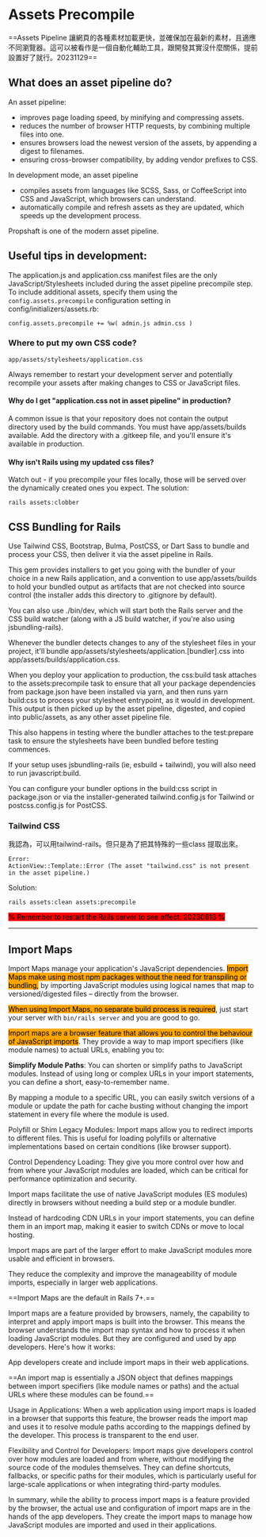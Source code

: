 # Assets Precompile



==Assets Pipeline 讓網頁的各種素材加載更快，並確保加在最新的素材，且適應不同瀏覽器。這可以被看作是一個自動化輔助工具，跟開發其實沒什麼關係，提前設置好了就行。20231129==

## What does an asset pipeline do?

An asset pipeline:

* improves page loading speed, by minifying and compressing assets.
* reduces the number of browser HTTP requests, by combining multiple files into one.
* ensures browsers load the newest version of the assets, by appending a digest to filenames.
* ensuring cross-browser compatibility, by adding vendor prefixes to CSS.

In development mode, an asset pipeline

* compiles assets from languages like SCSS, Sass, or CoffeeScript into CSS and JavaScript, which browsers can understand.
* automatically compile and refresh assets as they are updated, which speeds up the development process.

Propshaft is one of the modern asset pipeline.



## Useful tips in development:

The application.js and application.css manifest files are the only JavaScript/Stylesheets included during the asset pipeline precompile step. To include additional assets, specify them using the `config.assets.precompile` configuration setting in config/initializers/assets.rb:

`config.assets.precompile += %w( admin.js admin.css )`

### Where to put my own CSS code?

`app/assets/stylesheets/application.css`

Always remember to restart your development server and potentially recompile your assets after making changes to CSS or JavaScript files.

#### Why do I get "application.css not in asset pipeline" in production?

A common issue is that your repository does not contain the output directory used by the build commands. You must have app/assets/builds available. Add the directory with a .gitkeep file, and you'll ensure it's available in production.

#### Why isn't Rails using my updated css files?

Watch out - if you precompile your files locally, those will be served over the dynamically created ones you expect. The solution:

`rails assets:clobber`



## CSS Bundling for Rails

Use Tailwind CSS, Bootstrap, Bulma, PostCSS, or Dart Sass to bundle and process your CSS, then deliver it via the asset pipeline in Rails.

This gem provides installers to get you going with the bundler of your choice in a new Rails application, and a convention to use app/assets/builds to hold your bundled output as artifacts that are not checked into source control (the installer adds this directory to .gitignore by default).

You can also use ./bin/dev, which will start both the Rails server and the CSS build watcher (along with a JS build watcher, if you're also using jsbundling-rails).

Whenever the bundler detects changes to any of the stylesheet files in your project, it'll bundle app/assets/stylesheets/application.\[bundler].css into app/assets/builds/application.css.

When you deploy your application to production, the css:build task attaches to the assets:precompile task to ensure that all your package dependencies from package.json have been installed via yarn, and then runs yarn build:css to process your stylesheet entrypoint, as it would in development. This output is then picked up by the asset pipeline, digested, and copied into public/assets, as any other asset pipeline file.

This also happens in testing where the bundler attaches to the test:prepare task to ensure the stylesheets have been bundled before testing commences.

If your setup uses jsbundling-rails (ie, esbuild + tailwind), you will also need to run javascript:build.

You can configure your bundler options in the build:css script in package.json or via the installer-generated tailwind.config.js for Tailwind or postcss.config.js for PostCSS.



### Tailwind CSS

我認為，可以用tailwind-rails。但只是為了把其特殊的一些class 提取出來。

`Error:`\
`ActionView::Template::Error (The asset "tailwind.css" is not present in the asset pipeline.)`

Solution:

`rails assets:clean assets:precompile`

<mark style="background-color:red;">% Remember to restart the Rails server to see effect. 20230613 %</mark>



***

## Import Maps

Import Maps manage your application's JavaScript dependencies. <mark style="background-color:orange;">Import Maps make using most npm packages without the need for transpiling or bundling,</mark> by importing JavaScript modules using logical names that map to versioned/digested files – directly from the browser.

<mark style="background-color:orange;">When using Import Maps, no separate build process is required</mark>, just start your server with `bin/rails server` and you are good to go.

<mark style="background-color:orange;">Import maps are a browser feature that allows you to control the behaviour of JavaScript imports</mark>. They provide a way to map import specifiers (like module names) to actual URLs, enabling you to:

**Simplify Module Paths**: You can shorten or simplify paths to JavaScript modules. Instead of using long or complex URLs in your import statements, you can define a short, easy-to-remember name.

By mapping a module to a specific URL, you can easily switch versions of a module or update the path for cache busting without changing the import statement in every file where the module is used.

Polyfill or Shim Legacy Modules: Import maps allow you to redirect imports to different files. This is useful for loading polyfills or alternative implementations based on certain conditions (like browser support).

Control Dependency Loading: They give you more control over how and from where your JavaScript modules are loaded, which can be critical for performance optimization and security.

Import maps facilitate the use of native JavaScript modules (ES modules) directly in browsers without needing a build step or a module bundler.

Instead of hardcoding CDN URLs in your import statements, you can define them in an import map, making it easier to switch CDNs or move to local hosting.

Import maps are part of the larger effort to make JavaScript modules more usable and efficient in browsers.

They reduce the complexity and improve the manageability of module imports, especially in larger web applications.

==Import Maps are the default in Rails 7+.==

Import maps are a feature provided by browsers, namely, the capability to interpret and apply import maps is built into the browser. This means the browser understands the import map syntax and how to process it when loading JavaScript modules. But they are configured and used by app developers. Here's how it works:

App developers create and include import maps in their web applications.

==An import map is essentially a JSON object that defines mappings between import specifiers (like module names or paths) and the actual URLs where these modules can be found.==

Usage in Applications: When a web application using import maps is loaded in a browser that supports this feature, the browser reads the import map and uses it to resolve module paths according to the mappings defined by the developer. This process is transparent to the end user.

Flexibility and Control for Developers: Import maps give developers control over how modules are loaded and from where, without modifying the source code of the modules themselves. They can define shortcuts, fallbacks, or specific paths for their modules, which is particularly useful for large-scale applications or when integrating third-party modules.

In summary, while the ability to process import maps is a feature provided by the browser, the actual use and configuration of import maps are in the hands of the app developers. They create the import maps to manage how JavaScript modules are imported and used in their applications.
